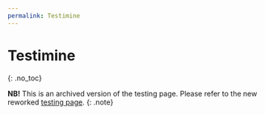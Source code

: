 ```yaml
---
permalink: Testimine
---
```


# Testimine
{: .no_toc}

**NB!** This is an archived version of the testing page. Please refer to the new reworked [testing page](Testing).
{: .note}
